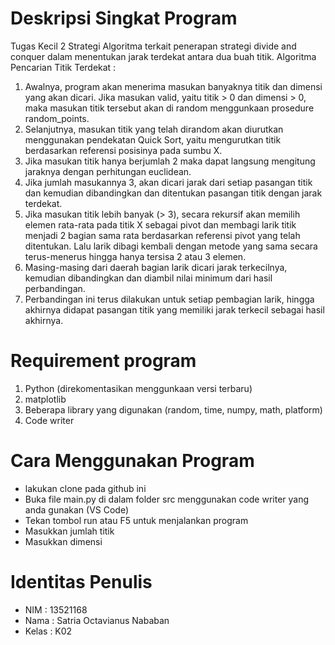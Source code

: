 # Deskripsi Singkat Program
Tugas Kecil 2 Strategi Algoritma terkait penerapan strategi divide and conquer dalam menentukan jarak terdekat antara dua buah titik.
Algoritma Pencarian Titik Terdekat :
  1. Awalnya, program akan menerima masukan banyaknya titik dan dimensi yang akan dicari. Jika masukan valid, yaitu titik > 0 dan dimensi > 0, maka masukan titik tersebut akan di random menggunkaan prosedure random_points.
  2. Selanjutnya, masukan titik yang telah dirandom akan diurutkan menggunakan pendekatan Quick Sort, yaitu mengurutkan titik berdasarkan referensi posisinya pada sumbu X.
  3. Jika masukan titik hanya berjumlah 2 maka dapat langsung mengitung jaraknya dengan perhitungan euclidean.
  4. Jika jumlah masukannya 3, akan dicari jarak dari setiap pasangan titik dan kemudian dibandingkan dan ditentukan pasangan titik dengan jarak terdekat.
  5. Jika masukan titik lebih banyak (> 3), secara rekursif akan memilih elemen rata-rata pada titik X sebagai pivot dan membagi larik titik menjadi 2 bagian sama rata berdasarkan referensi pivot yang telah ditentukan. Lalu larik dibagi kembali dengan metode yang sama secara terus-menerus hingga hanya tersisa 2 atau 3 elemen.
  6. Masing-masing dari daerah bagian larik dicari jarak terkecilnya, kemudian dibandingkan dan diambil nilai minimum dari hasil perbandingan.
  7. Perbandingan ini terus dilakukan untuk setiap pembagian larik, hingga akhirnya didapat pasangan titik yang memiliki jarak terkecil sebagai hasil akhirnya.

# Requirement program
1. Python (direkomentasikan menggunkaan versi terbaru)
2. matplotlib
3. Beberapa library yang digunakan (random, time, numpy, math, platform)
4. Code writer

# Cara Menggunakan Program
- lakukan clone pada github ini
- Buka file main.py di dalam folder src menggunakan code writer yang anda gunakan (VS Code)
- Tekan tombol run atau F5 untuk menjalankan program
- Masukkan jumlah titik 
- Masukkan dimensi

# Identitas Penulis
- NIM  : 13521168
- Nama : Satria Octavianus Nababan
- Kelas : K02
